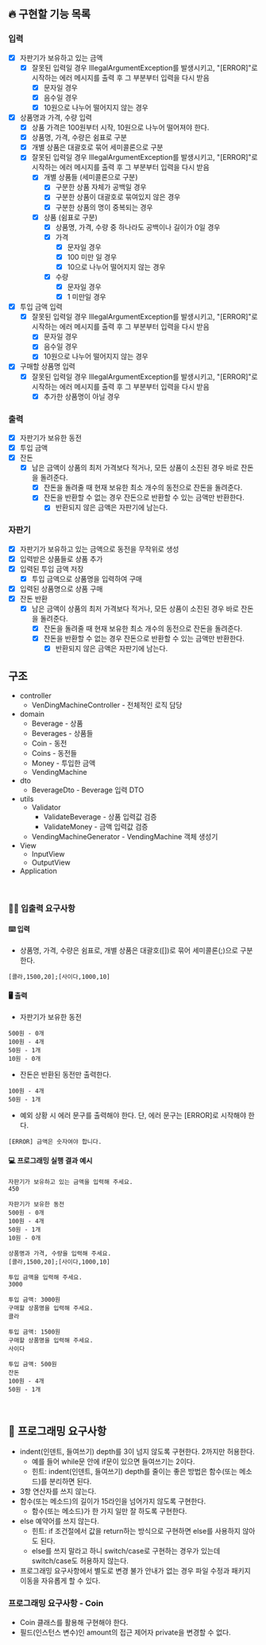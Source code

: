 ## 🔥 구현할 기능 목록

### 입력

- [x] 자판기가 보유하고 있는 금액
    - [x] 잘못된 입력일 경우 IllegalArgumentException를 발생시키고, "[ERROR]"로 시작하는 에러 메시지를 출력 후 그 부분부터 입력을 다시 받음
        - [x] 문자일 경우
        - [x] 음수일 경우
        - [x] 10원으로 나누어 떨어지지 않는 경우

- [x] 상품명과 가격, 수량 입력
    - [x] 상품 가격은 100원부터 시작, 10원으로 나누어 떨어져야 한다.
    - [x] 상품명, 가격, 수량은 쉼표로 구분
    - [x] 개별 상품은 대괄호로 묶어 세미콜론으로 구분
    - [x] 잘못된 입력일 경우 IllegalArgumentException를 발생시키고, "[ERROR]"로 시작하는 에러 메시지를 출력 후 그 부분부터 입력을 다시 받음
        - [x] 개별 상품들 (세미콜론으로 구분)
            - [x] 구분한 상품 자체가 공백일 경우
            - [x] 구분한 상품이 대괄호로 묶여있지 않은 경우
            - [x] 구분한 상품의 명이 중복되는 경우
        - [x] 상품 (쉼표로 구분)
            - [x] 상품명, 가격, 수량 중 하나라도 공백이나 길이가 0일 경우
            - [x] 가격
                - [x] 문자일 경우
                - [x] 100 미만 일 경우
                - [x] 10으로 나누어 떨어지지 않는 경우
            - [x] 수량
                - [x] 문자일 경우
                - [x] 1 미만일 경우

- [x] 투입 금액 입력
    - [x] 잘못된 입력일 경우 IllegalArgumentException를 발생시키고, "[ERROR]"로 시작하는 에러 메시지를 출력 후 그 부분부터 입력을 다시 받음
        - [x] 문자일 경우
        - [x] 음수일 경우
        - [x] 10원으로 나누어 떨어지지 않는 경우

- [x] 구매할 상품명 입력
    - [x] 잘못된 입력일 경우 IllegalArgumentException를 발생시키고, "[ERROR]"로 시작하는 에러 메시지를 출력 후 그 부분부터 입력을 다시 받음
        - [x] 추가한 상품명이 아닐 경우

### 출력

- [x] 자판기가 보유한 동전
- [x] 투입 금액
- [x] 잔돈
    - [x] 남은 금액이 상품의 최저 가격보다 적거나, 모든 상품이 소진된 경우 바로 잔돈을 돌려준다.
        - [x] 잔돈을 돌려줄 때 현재 보유한 최소 개수의 동전으로 잔돈을 돌려준다.
        - [x] 잔돈을 반환할 수 없는 경우 잔돈으로 반환할 수 있는 금액만 반환한다.
            - [x] 반환되지 않은 금액은 자판기에 남는다.

### 자판기

- [x] 자판기가 보유하고 있는 금액으로 동전을 무작위로 생성
- [x] 입력받은 상품들로 상품 추가
- [x] 입력된 투입 금액 저장
    - [x] 투입 금액으로 상품명을 입력하여 구매
- [x] 입력된 상품명으로 상품 구매
- [x] 잔돈 반환
    - [x] 남은 금액이 상품의 최저 가격보다 적거나, 모든 상품이 소진된 경우 바로 잔돈을 돌려준다.
        - [x] 잔돈을 돌려줄 때 현재 보유한 최소 개수의 동전으로 잔돈을 돌려준다.
        - [x] 잔돈을 반환할 수 없는 경우 잔돈으로 반환할 수 있는 금액만 반환한다.
            -[x] 반환되지 않은 금액은 자판기에 남는다.

## 구조

- controller
    - VenDingMachineController - 전체적인 로직 담당
- domain
    - Beverage - 상품
    - Beverages - 상품들
    - Coin - 동전
    - Coins - 동전들
    - Money - 투입한 금액
    - VendingMachine
- dto
    - BeverageDto - Beverage 입력 DTO
- utils
    - Validator
        - ValidateBeverage - 상품 입력값 검증
        - ValidateMoney - 금액 입력값 검증
    - VendingMachineGenerator - VendingMachine 객체 생성기
- View
    - InputView
    - OutputView
- Application

<br>

### ✍🏻 입출력 요구사항

#### ⌨️ 입력

- 상품명, 가격, 수량은 쉼표로, 개별 상품은 대괄호([])로 묶어 세미콜론(;)으로 구분한다.

```
[콜라,1500,20];[사이다,1000,10]
```

#### 🖥 출력

- 자판기가 보유한 동전

```
500원 - 0개
100원 - 4개
50원 - 1개
10원 - 0개
```

- 잔돈은 반환된 동전만 출력한다.

```
100원 - 4개
50원 - 1개
```

- 예외 상황 시 에러 문구를 출력해야 한다. 단, 에러 문구는 [ERROR]로 시작해야 한다.

```
[ERROR] 금액은 숫자여야 합니다.
```

#### 💻 프로그래밍 실행 결과 예시

```
자판기가 보유하고 있는 금액을 입력해 주세요.
450

자판기가 보유한 동전
500원 - 0개
100원 - 4개
50원 - 1개
10원 - 0개

상품명과 가격, 수량을 입력해 주세요.
[콜라,1500,20];[사이다,1000,10]

투입 금액을 입력해 주세요.
3000

투입 금액: 3000원
구매할 상품명을 입력해 주세요.
콜라

투입 금액: 1500원
구매할 상품명을 입력해 주세요.
사이다

투입 금액: 500원
잔돈
100원 - 4개
50원 - 1개
```

<br>

## 🎱 프로그래밍 요구사항

- indent(인덴트, 들여쓰기) depth를 3이 넘지 않도록 구현한다. 2까지만 허용한다.
    - 예를 들어 while문 안에 if문이 있으면 들여쓰기는 2이다.
    - 힌트: indent(인덴트, 들여쓰기) depth를 줄이는 좋은 방법은 함수(또는 메소드)를 분리하면 된다.
- 3항 연산자를 쓰지 않는다.
- 함수(또는 메소드)의 길이가 15라인을 넘어가지 않도록 구현한다.
    - 함수(또는 메소드)가 한 가지 일만 잘 하도록 구현한다.
- else 예약어를 쓰지 않는다.
    - 힌트: if 조건절에서 값을 return하는 방식으로 구현하면 else를 사용하지 않아도 된다.
    - else를 쓰지 말라고 하니 switch/case로 구현하는 경우가 있는데 switch/case도 허용하지 않는다.
- 프로그래밍 요구사항에서 별도로 변경 불가 안내가 없는 경우 파일 수정과 패키지 이동을 자유롭게 할 수 있다.

### 프로그래밍 요구사항 - Coin

- Coin 클래스를 활용해 구현해야 한다.
- 필드(인스턴스 변수)인 amount의 접근 제어자 private을 변경할 수 없다.
